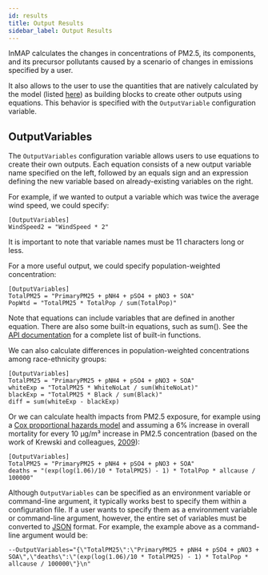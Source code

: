 ```yaml
---
id: results
title: Output Results
sidebar_label: Output Results
---
```


InMAP calculates the changes in concentrations of PM2.5, its components, and its precursor pollutants caused by a scenario of changes in emissions specified by a user.

It also allows to the user to use the quantities that are natively calculated by the model (listed [here](output_options.md)) as building blocks to create other outputs using equations.
This behavior is specified with the `OutputVariable` configuration variable.

## OutputVariables

The `OutputVariables` configuration variable allows users to use equations to create their own outputs. Each equation consists of a new output variable name specified on the left, followed by an equals sign and an expression defining the new variable based on already-existing variables on the right.

For example, if we wanted to output a variable which was twice the average wind speed, we could specify:

```
[OutputVariables]
WindSpeed2 = "WindSpeed * 2"
```

It is important to note that variable names must be 11 characters long or less.

For a more useful output, we could specify population-weighted concentration:

```
[OutputVariables]
TotalPM25 = "PrimaryPM25 + pNH4 + pSO4 + pNO3 + SOA"
PopWtd = "TotalPM25 * TotalPop / sum(TotalPop)"
```

Note that equations can include variables that are defined in another equation.
There are also some built-in equations, such as sum().
See the [API documentation](https://godoc.org/github.com/yuzhou-wang/inmap#NewOutputter) for a complete list of built-in functions.

We can also calculate differences in population-weighted concentrations among race-ethnicity groups:

```
[OutputVariables]
TotalPM25 = "PrimaryPM25 + pNH4 + pSO4 + pNO3 + SOA"
whiteExp = "TotalPM25 * WhiteNoLat / sum(WhiteNoLat)"
blackExp = "TotalPM25 * Black / sum(Black)"
diff = sum(whiteExp - blackExp)
```

Or we can calculate health impacts from PM2.5 exposure, for example using a [Cox proportional hazards model](https://en.wikipedia.org/wiki/Proportional_hazards_model) and assuming a 6% increase in overall mortality for every 10 μg/m³ increase in PM2.5 concentration (based on the work of Krewski and colleagues, [2009](https://www.healtheffects.org/publication/extended-follow-and-spatial-analysis-american-cancer-society-study-linking-particulate)):

```
[OutputVariables]
TotalPM25 = "PrimaryPM25 + pNH4 + pSO4 + pNO3 + SOA"
deaths = "(exp(log(1.06)/10 * TotalPM25) - 1) * TotalPop * allcause / 100000"
```

Although `OutputVariables` can be specified as an environment variable or command-line argument, it typically works best to specify them within a configuration file.
If a user wants to specify them as a environment variable or command-line argument, however, the entire set of variables must be converted to [JSON](https://www.json.org/) format. For example, the example above as a command-line argument would be:

    --OutputVariables="{\"TotalPM25\":\"PrimaryPM25 + pNH4 + pSO4 + pNO3 + SOA\",\"deaths\":\"(exp(log(1.06)/10 * TotalPM25) - 1) * TotalPop * allcause / 100000\"}\n"
